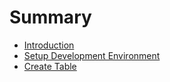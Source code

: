 # Summary

* [Introduction](README.md)
* [Setup Development Environment](chapter1.md)
* [Create Table](create-table.md)

